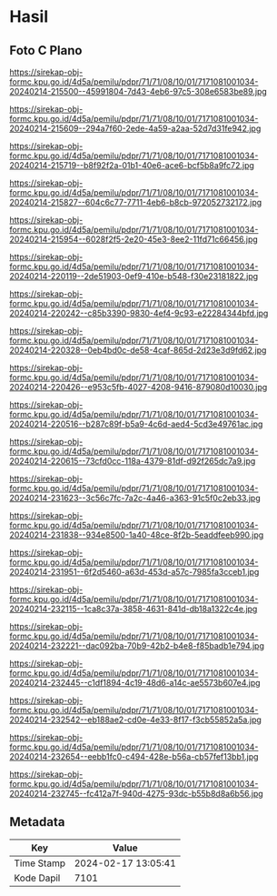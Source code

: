 # Hasil

## Foto C Plano

https://sirekap-obj-formc.kpu.go.id/4d5a/pemilu/pdpr/71/71/08/10/01/7171081001034-20240214-215500--45991804-7d43-4eb6-97c5-308e6583be89.jpg

https://sirekap-obj-formc.kpu.go.id/4d5a/pemilu/pdpr/71/71/08/10/01/7171081001034-20240214-215609--294a7f60-2ede-4a59-a2aa-52d7d31fe942.jpg

https://sirekap-obj-formc.kpu.go.id/4d5a/pemilu/pdpr/71/71/08/10/01/7171081001034-20240214-215719--b8f92f2a-01b1-40e6-ace6-bcf5b8a9fc72.jpg

https://sirekap-obj-formc.kpu.go.id/4d5a/pemilu/pdpr/71/71/08/10/01/7171081001034-20240214-215827--604c6c77-7711-4eb6-b8cb-972052732172.jpg

https://sirekap-obj-formc.kpu.go.id/4d5a/pemilu/pdpr/71/71/08/10/01/7171081001034-20240214-215954--6028f2f5-2e20-45e3-8ee2-11fd71c66456.jpg

https://sirekap-obj-formc.kpu.go.id/4d5a/pemilu/pdpr/71/71/08/10/01/7171081001034-20240214-220119--2de51903-0ef9-410e-b548-f30e23181822.jpg

https://sirekap-obj-formc.kpu.go.id/4d5a/pemilu/pdpr/71/71/08/10/01/7171081001034-20240214-220242--c85b3390-9830-4ef4-9c93-e22284344bfd.jpg

https://sirekap-obj-formc.kpu.go.id/4d5a/pemilu/pdpr/71/71/08/10/01/7171081001034-20240214-220328--0eb4bd0c-de58-4caf-865d-2d23e3d9fd62.jpg

https://sirekap-obj-formc.kpu.go.id/4d5a/pemilu/pdpr/71/71/08/10/01/7171081001034-20240214-220426--e953c5fb-4027-4208-9416-879080d10030.jpg

https://sirekap-obj-formc.kpu.go.id/4d5a/pemilu/pdpr/71/71/08/10/01/7171081001034-20240214-220516--b287c89f-b5a9-4c6d-aed4-5cd3e49761ac.jpg

https://sirekap-obj-formc.kpu.go.id/4d5a/pemilu/pdpr/71/71/08/10/01/7171081001034-20240214-220615--73cfd0cc-118a-4379-81df-d92f265dc7a9.jpg

https://sirekap-obj-formc.kpu.go.id/4d5a/pemilu/pdpr/71/71/08/10/01/7171081001034-20240214-231623--3c56c7fc-7a2c-4a46-a363-91c5f0c2eb33.jpg

https://sirekap-obj-formc.kpu.go.id/4d5a/pemilu/pdpr/71/71/08/10/01/7171081001034-20240214-231838--934e8500-1a40-48ce-8f2b-5eaddfeeb990.jpg

https://sirekap-obj-formc.kpu.go.id/4d5a/pemilu/pdpr/71/71/08/10/01/7171081001034-20240214-231951--6f2d5460-a63d-453d-a57c-7985fa3cceb1.jpg

https://sirekap-obj-formc.kpu.go.id/4d5a/pemilu/pdpr/71/71/08/10/01/7171081001034-20240214-232115--1ca8c37a-3858-4631-841d-db18a1322c4e.jpg

https://sirekap-obj-formc.kpu.go.id/4d5a/pemilu/pdpr/71/71/08/10/01/7171081001034-20240214-232221--dac092ba-70b9-42b2-b4e8-f85badb1e794.jpg

https://sirekap-obj-formc.kpu.go.id/4d5a/pemilu/pdpr/71/71/08/10/01/7171081001034-20240214-232445--c1df1894-4c19-48d6-a14c-ae5573b607e4.jpg

https://sirekap-obj-formc.kpu.go.id/4d5a/pemilu/pdpr/71/71/08/10/01/7171081001034-20240214-232542--eb188ae2-cd0e-4e33-8f17-f3cb55852a5a.jpg

https://sirekap-obj-formc.kpu.go.id/4d5a/pemilu/pdpr/71/71/08/10/01/7171081001034-20240214-232654--eebb1fc0-c494-428e-b56a-cb57fef13bb1.jpg

https://sirekap-obj-formc.kpu.go.id/4d5a/pemilu/pdpr/71/71/08/10/01/7171081001034-20240214-232745--fc412a7f-940d-4275-93dc-b55b8d8a6b56.jpg


## Metadata

| Key        | Value               |
| ---------- | ------------------- |
| Time Stamp | 2024-02-17 13:05:41 |
| Kode Dapil | 7101                |



